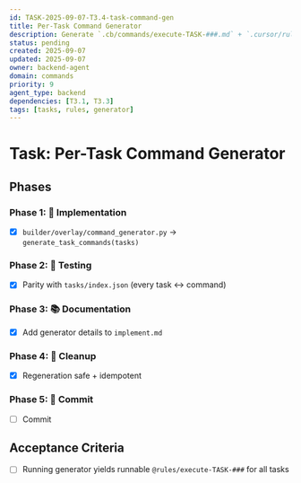 ```yaml
---
id: TASK-2025-09-07-T3.4-task-command-gen
title: Per-Task Command Generator
description: Generate `.cb/commands/execute-TASK-###.md` + `.cursor/rules/execute-TASK-###`
status: pending
created: 2025-09-07
updated: 2025-09-07
owner: backend-agent
domain: commands
priority: 9
agent_type: backend
dependencies: [T3.1, T3.3]
tags: [tasks, rules, generator]
---
```


# Task: Per-Task Command Generator

## Phases
### Phase 1: 🚀 Implementation
- [x] `builder/overlay/command_generator.py` → `generate_task_commands(tasks)`

### Phase 2: 🧪 Testing
- [x] Parity with `tasks/index.json` (every task ↔ command)

### Phase 3: 📚 Documentation
- [x] Add generator details to `implement.md`

### Phase 4: 🧹 Cleanup
- [x] Regeneration safe + idempotent

### Phase 5: 💾 Commit
- [ ] Commit

## Acceptance Criteria
- [ ] Running generator yields runnable `@rules/execute-TASK-###` for all tasks

